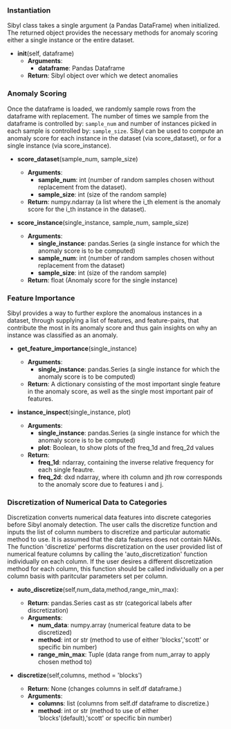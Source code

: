 ### Instantiation

Sibyl class takes a single argument (a Pandas DataFrame) when initialized.  The returned object provides the necessary methods for anomaly scoring either a single instance or the entire dataset.

- __init__(self, dataframe)
    - __Arguments__:
        - __dataframe__: Pandas Dataframe
    - __Return__: Sibyl object over which we detect anomalies

### Anomaly Scoring
Once the dataframe is loaded, we randomly sample rows from the dataframe with replacement. The number of times we sample from the dataframe is controlled by: `sample_num` and number of instances picked in each sample is controlled by: `sample_size`. Sibyl can be used to compute an anomaly score for each instance in the dataset (via score_dataset), or for a single instance (via score_instance).

- __score_dataset__(sample_num, sample_size)
    - __Arguments__:
        - __sample_num__: int (number of random samples chosen without replacement from the dataset).
        - __sample_size__: int (size of the random sample)
    - __Return__: numpy.ndarray (a list where the i_th element is the anomaly score for the i_th instance in the dataset).

- __score_instance__(single_instance, sample_num, sample_size)
    - __Arguments__:
        - __single_instance__: pandas.Series (a single instance for which the anomaly score is to be computed)
        - __sample_num__: int (number of random samples chosen without replacement from the dataset)
        - __sample_size__: int (size of the random sample)
    - __Return__: float (Anomaly score for the single instance)

### Feature Importance

Sibyl provides a way to further explore the anomalous instances in a dataset, through supplying a list of features, and feature-pairs, that contribute the most in its anomaly score and thus gain insights on why an instance was classified as an anomaly.

- __get_feature_importance__(single_instance)
    - __Arguments__:
        - __single_instance__: pandas.Series (a single instance for which the anomaly score is to be computed)
    - __Return__: A dictionary consisting of the most important single feature in the anomaly score, as well as the single most important pair of features.

- __instance_inspect__(single_instance, plot)
    - __Arguments__:
        - __single_instance__: pandas.Series (a single instance for which the anomaly score is to be computed)
        - __plot__: Boolean, to show plots of the freq_1d and freq_2d values
    - __Return__:
        - __freq_1d__: ndarray, containing the inverse relative frequency for each single feautre.
        - __freq_2d__: dxd ndarray, where ith column and jth row corresponds to the anomaly score due to features i and j.

### Discretization of Numerical Data to Categories

Discretization converts numerical data features into discrete categories before Sibyl anomaly detection. The user calls the discretize function and inputs the list of column numbers to discretize and particular automatic method to use. It is assumed that the data features does not contain NANs.  The function 'discretize' performs discretization on the user provided list of numerical feature columns by calling the 'auto_discretization' function individually on each column. If the user desires a different discretization method for each column, this function should be called individually on a per column basis with paritcular parameters set per column.

- __auto_discretize__(self,num_data,method,range_min_max):
  - __Return__: pandas.Series cast as str (categorical labels after discretization)
  - __Arguments__:
    - __num_data__: numpy.array (numerical feature data to be discretized)
    - __method__: int or str (method to use of either 'blocks','scott' or specific bin number)
    - __range_min_max__: Tuple (data range from num_array to apply chosen method to)

- __discretize__(self,columns, method = 'blocks')        
  - __Return__: None (changes columns in self.df dataframe.)  
  - __Arguments__: 
    - __columns__: list (columns from self.df dataframe to discretize.)
    - __method__: int or str (method to use of either 'blocks'(default),'scott' or specific bin number)

                

